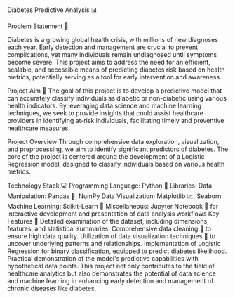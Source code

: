 Diabetes Predictive Analysis 📊

Problem Statement 🚩

Diabetes is a growing global health crisis, with millions of new diagnoses each year. Early detection and management are crucial to prevent complications, yet many individuals remain undiagnosed until symptoms become severe. This project aims to address the need for an efficient, scalable, and accessible means of predicting diabetes risk based on health metrics, potentially serving as a tool for early intervention and awareness.

Project Aim 🎯
The goal of this project is to develop a predictive model that can accurately classify individuals as diabetic or non-diabetic using various health indicators. By leveraging data science and machine learning techniques, we seek to provide insights that could assist healthcare providers in identifying at-risk individuals, facilitating timely and preventive healthcare measures.

Project Overview
Through comprehensive data exploration, visualization, and preprocessing, we aim to identify significant predictors of diabetes. The core of the project is centered around the development of a Logistic Regression model, designed to classify individuals based on various health metrics.

Technology Stack 💻
Programming Language: Python 🐍
Libraries:
Data Manipulation: Pandas 🐼, NumPy
Data Visualization: Matplotlib 📈, Seaborn
Machine Learning: Scikit-Learn 🤖
Miscellaneous: Jupyter Notebook 📓 for interactive development and presentation of data analysis workflows
Key Features 🔑
Detailed examination of the dataset, including dimensions, features, and statistical summaries.
Comprehensive data cleaning 🧹 to ensure high data quality.
Utilization of data visualization techniques 🎨 to uncover underlying patterns and relationships.
Implementation of Logistic Regression for binary classification, equipped to predict diabetes likelihood.
Practical demonstration of the model's predictive capabilities with hypothetical data points.
This project not only contributes to the field of healthcare analytics but also demonstrates the potential of data science and machine learning in enhancing early detection and management of chronic diseases like diabetes.
